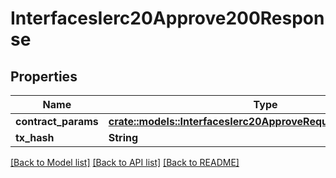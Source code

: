 # InterfacesIerc20Approve200Response

## Properties

Name | Type | Description | Notes
------------ | ------------- | ------------- | -------------
**contract_params** | [**crate::models::InterfacesIerc20ApproveRequestContractParams**](interfaces_IERC20_approve_request_contractParams.md) |  | 
**tx_hash** | **String** |  | 

[[Back to Model list]](../README.md#documentation-for-models) [[Back to API list]](../README.md#documentation-for-api-endpoints) [[Back to README]](../README.md)


